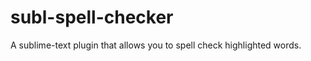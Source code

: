 subl-spell-checker
==================

A sublime-text plugin that allows you to spell check highlighted words.